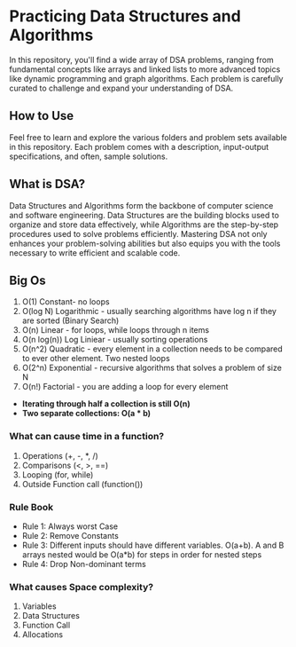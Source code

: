 # Practicing Data Structures and Algorithms

In this repository, you'll find a wide array of DSA problems, ranging from fundamental concepts like arrays and linked lists to more advanced topics like dynamic programming and graph algorithms. Each problem is carefully curated to challenge and expand your understanding of DSA.

## How to Use

Feel free to learn and explore the various folders and problem sets available in this repository. Each problem comes with a description, input-output specifications, and often, sample solutions.

## What is DSA?

Data Structures and Algorithms form the backbone of computer science and software engineering. Data Structures are the building blocks used to organize and store data effectively, while Algorithms are the step-by-step procedures used to solve problems efficiently. Mastering DSA not only enhances your problem-solving abilities but also equips you with the tools necessary to write efficient and scalable code.

## Big Os

1. O(1) Constant- no loops
2. O(log N) Logarithmic - usually searching algorithms have log n if they are sorted (Binary Search)
3. O(n) Linear - for loops, while loops through n items
4. O(n log(n)) Log Liniear - usually sorting operations
5. O(n^2) Quadratic - every element in a collection needs to be compared to ever other element. Two
nested loops
6. O(2^n) Exponential - recursive algorithms that solves a problem of size N
7. O(n!) Factorial - you are adding a loop for every element

* **Iterating through half a collection is still O(n)**
* **Two separate collections: O(a * b)**

### What can cause time in a function?

1. Operations (+, -, *, /)
2. Comparisons (<, >, ==)
3. Looping (for, while)
4. Outside Function call (function())

### Rule Book

* Rule 1: Always worst Case
* Rule 2: Remove Constants
* Rule 3: Different inputs should have different variables. O(a+b). A and B arrays nested would be
O(a*b)
for steps in order
for nested steps
* Rule 4: Drop Non-dominant terms

### What causes Space complexity?

1. Variables
2. Data Structures
3. Function Call
4. Allocations
